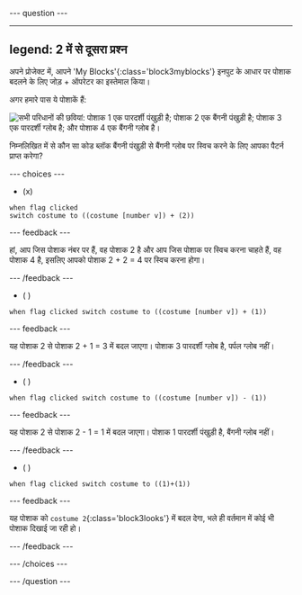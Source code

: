 
--- question ---

---
legend: 2 में से दूसरा प्रश्न
---

अपने प्रोजेक्ट में, आपने 'My Blocks'{:class='block3myblocks'} इनपुट के आधार पर पोशाक बदलने के लिए जोड़ + ऑपरेटर का इस्तेमाल किया।

अगर हमारे पास ये पोशाकें हैं:

![सभी परिधानों की छवियां: पोशाक 1 एक पारदर्शी पंखुड़ी है; पोशाक 2 एक बैंगनी पंखुड़ी है; पोशाक 3 एक पारदर्शी ग्लोब है; और पोशाक 4 एक बैंगनी ग्लोब है।](images/costumes_quiz.png)

निम्नलिखित में से कौन सा कोड ब्लॉक बैंगनी पंखुड़ी से बैंगनी ग्लोब पर स्विच करने के लिए आपका पैटर्न प्राप्त करेगा?

--- choices ---

- (x)

 ```blocks3
 when flag clicked
 switch costume to ((costume [number v]) + (2))
 ```

  --- feedback ---

हां, आप जिस पोशाक नंबर पर हैं, वह पोशाक 2 है और आप जिस पोशाक पर स्विच करना चाहते हैं, वह पोशाक 4 है, इसलिए आपको पोशाक 2 + 2 = 4 पर स्विच करना होगा।

  --- /feedback ---

- ( )
 ```blocks3
 when flag clicked switch costume to ((costume [number v]) + (1))
 ```
  --- feedback ---

यह पोशाक 2 से पोशाक 2 + 1 = 3 में बदल जाएगा। पोशाक 3 पारदर्शी ग्लोब है, पर्पल ग्लोब नहीं।

  --- /feedback ---

- ( )
 ```blocks3
 when flag clicked switch costume to ((costume [number v]) - (1))
 ```
  --- feedback ---

यह पोशाक 2 से पोशाक 2 - 1 = 1 में बदल जाएगा। पोशाक 1 पारदर्शी पंखुड़ी है, बैंगनी ग्लोब नहीं।

  --- /feedback ---

- ( )
 ```blocks3
 when flag clicked switch costume to ((1)+(1))
 ```
  --- feedback ---

यह पोशाक को `costume 2`{:class='block3looks'} में बदल देगा, भले ही वर्तमान में कोई भी पोशाक दिखाई जा रही हो।

  --- /feedback ---

--- /choices ---

--- /question ---
